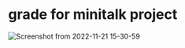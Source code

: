 # grade for minitalk project
![Screenshot from 2022-11-21 15-30-59](https://user-images.githubusercontent.com/118270669/203094326-f2dc715b-7786-4e9d-bc59-04a11e024b27.png)
